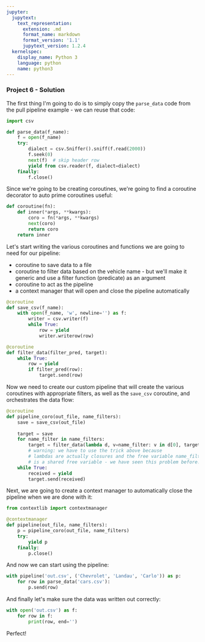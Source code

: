 ```yaml
---
jupyter:
  jupytext:
    text_representation:
      extension: .md
      format_name: markdown
      format_version: '1.1'
      jupytext_version: 1.2.4
  kernelspec:
    display_name: Python 3
    language: python
    name: python3
---
```


### Project 6 - Solution


The first thing I'm going to do is to simply copy the `parse_data` code from the pull pipeline example - we can reuse that code:

```python
import csv

def parse_data(f_name):
    f = open(f_name)
    try:
        dialect = csv.Sniffer().sniff(f.read(2000))
        f.seek(0)
        next(f)  # skip header row
        yield from csv.reader(f, dialect=dialect)
    finally:
        f.close()
```

Since we're going to be creating coroutines, we're going to find a coroutine decorator to auto prime coroutines useful:

```python
def coroutine(fn):
    def inner(*args, **kwargs):
        coro = fn(*args, **kwargs)
        next(coro)
        return coro
    return inner
```

Let's start writing the various coroutines and functions we are going to need for our pipeline:

* coroutine to save data to a file
* coroutine to filter data based on the vehicle name - but we'll make it generic and use a filter function (predicate) as an argument
* coroutine to act as the pipeline
* a context manager that will open and close the pipeline automatically

```python
@coroutine
def save_csv(f_name):
    with open(f_name, 'w', newline='') as f:
        writer = csv.writer(f)
        while True:
            row = yield
            writer.writerow(row)
```

```python
@coroutine
def filter_data(filter_pred, target):
    while True:
        row = yield
        if filter_pred(row):
            target.send(row)
```

Now we need to create our custom pipeline that will create the various coroutines with appropriate filters, as well as the `save_csv` coroutine, and orchestrates the data flow:

```python
@coroutine
def pipeline_coro(out_file, name_filters):
    save = save_csv(out_file)
    
    target = save
    for name_filter in name_filters:
        target = filter_data(lambda d, v=name_filter: v in d[0], target)
        # warning: we have to use the trick above because
        # lambdas are actually closures and the free variable name_filter
        # is a shared free variable - we have seen this problem before!
    while True:
        received = yield
        target.send(received)
```

Next, we are going to create a context manager to automatically close the pipeline when we are done with it:

```python
from contextlib import contextmanager

@contextmanager
def pipeline(out_file, name_filters):
    p = pipeline_coro(out_file, name_filters)
    try:
        yield p
    finally:
        p.close()
```

And now we can start using the pipeline:

```python
with pipeline('out.csv', ('Chevrolet', 'Landau', 'Carlo')) as p:
    for row in parse_data('cars.csv'):
        p.send(row)
```

And finally let's make sure the data was written out correctly:

```python
with open('out.csv') as f:
    for row in f:
        print(row, end='')
```

Perfect!

